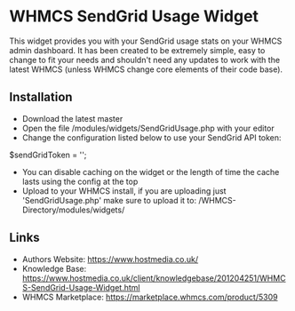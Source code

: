 # WHMCS SendGrid Usage Widget

This widget provides you with your SendGrid usage stats on your WHMCS admin dashboard. It has been created to be extremely simple, easy to change to fit your needs and shouldn't need any updates to work with the latest WHMCS (unless WHMCS change core elements of their code base).

## Installation

* Download the latest master
* Open the file /modules/widgets/SendGridUsage.php with your editor
* Change the configuration listed below to use your SendGrid API token:

$sendGridToken = '';

* You can disable caching on the widget or the length of time the cache lasts using the config at the top
* Upload to your WHMCS install, if you are uploading just 'SendGridUsage.php' make sure to upload it to: /WHMCS-Directory/modules/widgets/

## Links
* Authors Website: https://www.hostmedia.co.uk/
* Knowledge Base: https://www.hostmedia.co.uk/client/knowledgebase/201204251/WHMCS-SendGrid-Usage-Widget.html
* WHMCS Marketplace: https://marketplace.whmcs.com/product/5309
